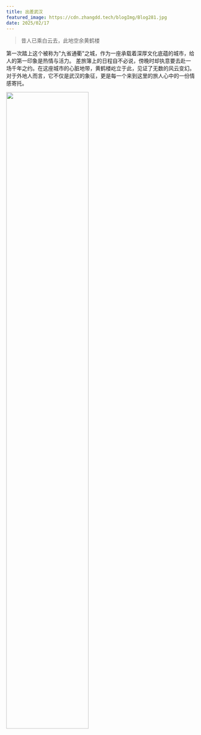```yaml
---
title: 出差武汉
featured_image: https://cdn.zhangdd.tech/blogImg/Blog281.jpg
date: 2025/02/17
---
```

> 昔人已乘白云去，此地空余黄鹤楼


第一次踏上这个被称为"九省通衢"之城，作为一座承载着深厚文化底蕴的城市，给人的第一印象是热情与活力。
差旅簿上的日程自不必说，傍晚时却执意要去赴一场千年之约。在这座城市的心脏地带，黄鹤楼屹立于此，见证了无数的风云变幻。对于外地人而言，它不仅是武汉的象征，更是每一个来到这里的旅人心中的一份情感寄托。

<img src="https://cdn.zhangdd.tech/contentImg/281/00.jpg" width="66%" alt="">